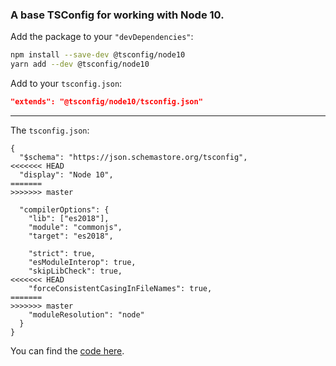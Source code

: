 ### A base TSConfig for working with Node 10.

Add the package to your `"devDependencies"`:

```sh
npm install --save-dev @tsconfig/node10
yarn add --dev @tsconfig/node10
```

Add to your `tsconfig.json`:

```json
"extends": "@tsconfig/node10/tsconfig.json"
```

---

The `tsconfig.json`: 

```jsonc
{
  "$schema": "https://json.schemastore.org/tsconfig",
<<<<<<< HEAD
  "display": "Node 10",
=======
>>>>>>> master

  "compilerOptions": {
    "lib": ["es2018"],
    "module": "commonjs",
    "target": "es2018",

    "strict": true,
    "esModuleInterop": true,
    "skipLibCheck": true,
<<<<<<< HEAD
    "forceConsistentCasingInFileNames": true,
=======
>>>>>>> master
    "moduleResolution": "node"
  }
}

```

You can find the [code here](https://github.com/tsconfig/bases/blob/master/bases/node10.json).
